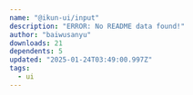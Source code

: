 ```yaml
---
name: "@ikun-ui/input"
description: "ERROR: No README data found!"
author: "baiwusanyu"
downloads: 21
dependents: 5
updated: "2025-01-24T03:49:00.997Z"
tags: 
  - ui
---
```

